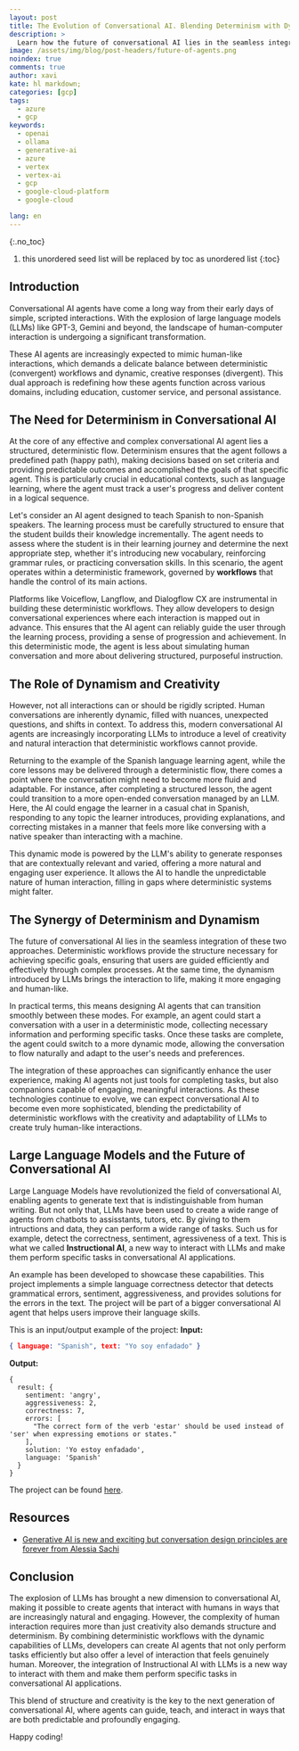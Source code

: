 ```yaml
---
layout: post
title: The Evolution of Conversational AI. Blending Determinism with Dynamism (English)
description: >
  Learn how the future of conversational AI lies in the seamless integration of deterministic workflows and dynamic, creative responses.
image: /assets/img/blog/post-headers/future-of-agents.png
noindex: true
comments: true
author: xavi
kate: hl markdown;
categories: [gcp]
tags:
  - azure
  - gcp
keywords:
  - openai
  - ollama
  - generative-ai
  - azure
  - vertex
  - vertex-ai
  - gcp
  - google-cloud-platform
  - google-cloud

lang: en
---
```

{:.no_toc}
1. this unordered seed list will be replaced by toc as unordered list
{:toc}

## Introduction

Conversational AI agents have come a long way from their early days of simple, scripted interactions. With the explosion of large language models (LLMs) like GPT-3, Gemini and beyond, the landscape of human-computer interaction is undergoing a significant transformation. 

These AI agents are increasingly expected to mimic human-like interactions, which demands a delicate balance between deterministic (convergent) workflows and dynamic, creative responses (divergent). This dual approach is redefining how these agents function across various domains, including education, customer service, and personal assistance.

## The Need for Determinism in Conversational AI

At the core of any effective and complex conversational AI agent lies a structured, deterministic flow. Determinism ensures that the agent follows a predefined path (happy path), making decisions based on set criteria and providing predictable outcomes and accomplished the goals of that specific agent. This is particularly crucial in educational contexts, such as language learning, where the agent must track a user's progress and deliver content in a logical sequence.

Let's consider an AI agent designed to teach Spanish to non-Spanish speakers. The learning process must be carefully structured to ensure that the student builds their knowledge incrementally. The agent needs to assess where the student is in their learning journey and determine the next appropriate step, whether it's introducing new vocabulary, reinforcing grammar rules, or practicing conversation skills. In this scenario, the agent operates within a deterministic framework, governed by **workflows** that handle the control of its main actions.

Platforms like Voiceflow, Langflow, and Dialogflow CX are instrumental in building these deterministic workflows. They allow developers to design conversational experiences where each interaction is mapped out in advance. This ensures that the AI agent can reliably guide the user through the learning process, providing a sense of progression and achievement. In this deterministic mode, the agent is less about simulating human conversation and more about delivering structured, purposeful instruction.

## The Role of Dynamism and Creativity

However, not all interactions can or should be rigidly scripted. Human conversations are inherently dynamic, filled with nuances, unexpected questions, and shifts in context. To address this, modern conversational AI agents are increasingly incorporating LLMs to introduce a level of creativity and natural interaction that deterministic workflows cannot provide.

Returning to the example of the Spanish language learning agent, while the core lessons may be delivered through a deterministic flow, there comes a point where the conversation might need to become more fluid and adaptable. For instance, after completing a structured lesson, the agent could transition to a more open-ended conversation managed by an LLM. Here, the AI could engage the learner in a casual chat in Spanish, responding to any topic the learner introduces, providing explanations, and correcting mistakes in a manner that feels more like conversing with a native speaker than interacting with a machine.

This dynamic mode is powered by the LLM's ability to generate responses that are contextually relevant and varied, offering a more natural and engaging user experience. It allows the AI to handle the unpredictable nature of human interaction, filling in gaps where deterministic systems might falter.

## The Synergy of Determinism and Dynamism

The future of conversational AI lies in the seamless integration of these two approaches. Deterministic workflows provide the structure necessary for achieving specific goals, ensuring that users are guided efficiently and effectively through complex processes. At the same time, the dynamism introduced by LLMs brings the interaction to life, making it more engaging and human-like.

In practical terms, this means designing AI agents that can transition smoothly between these modes. For example, an agent could start a conversation with a user in a deterministic mode, collecting necessary information and performing specific tasks. Once these tasks are complete, the agent could switch to a more dynamic mode, allowing the conversation to flow naturally and adapt to the user's needs and preferences.

The integration of these approaches can significantly enhance the user experience, making AI agents not just tools for completing tasks, but also companions capable of engaging, meaningful interactions. As these technologies continue to evolve, we can expect conversational AI to become even more sophisticated, blending the predictability of deterministic workflows with the creativity and adaptability of LLMs to create truly human-like interactions.

## Large Language Models and the Future of Conversational AI

Large Language Models have revolutionized the field of conversational AI, enabling agents to generate text that is indistinguishable from human writing. But not only that, LLMs have been used to create a wide range of agents from chatbots to assisstants, tutors, etc. By giving to them intructions and data, they can perform a wide range of tasks. Such us for example, detect the correctness, sentiment, agressiveness of a text. This is what we called **Instructional AI**, a new way to interact with LLMs and make them perform specific tasks in conversational AI applications.

An example has been developed to showcase these capabilities. This project implements a simple language correctness detector that detects grammatical errors, sentiment, aggressiveness, and provides solutions for the errors in the text. The project will be part of a bigger conversational AI agent that helps users improve their language skills.

This is an input/output example of the project:
**Input:**
```json
{ language: "Spanish", text: "Yo soy enfadado" }
```

**Output:**
```
{
  result: {
    sentiment: 'angry',
    aggressiveness: 2,
    correctness: 7,
    errors: [
      "The correct form of the verb 'estar' should be used instead of 'ser' when expressing emotions or states."
    ],
    solution: 'Yo estoy enfadado',
    language: 'Spanish'
  }
}
```

The project can be found [here](https://github.com/xavidop/langchain-language-correctness-detector).

## Resources

- [Generative AI is new and exciting but conversation design principles are forever from Alessia Sachi](https://medium.com/google-cloud/generative-ai-is-new-and-exciting-but-conversation-design-principles-are-forever-193371489f99)

## Conclusion

The explosion of LLMs has brought a new dimension to conversational AI, making it possible to create agents that interact with humans in ways that are increasingly natural and engaging. However, the complexity of human interaction requires more than just creativity also demands structure and determinism. By combining deterministic workflows with the dynamic capabilities of LLMs, developers can create AI agents that not only perform tasks efficiently but also offer a level of interaction that feels genuinely human. Moreover, the integration of Instructional AI with LLMs is a new way to interact with them and make them perform specific tasks in conversational AI applications.

This blend of structure and creativity is the key to the next generation of conversational AI, where agents can guide, teach, and interact in ways that are both predictable and profoundly engaging.

Happy coding!